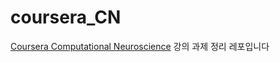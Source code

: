 # coursera_CN
<a href="https://www.coursera.org/learn/computational-neuroscience">Coursera Computational Neuroscience</a> 강의 과제 정리 레포입니다
